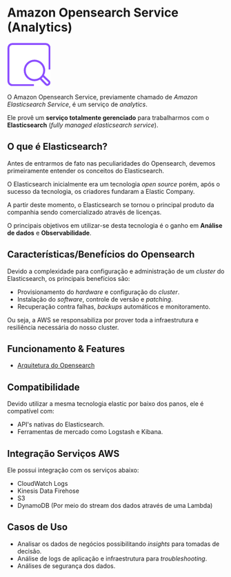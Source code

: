 # Amazon Opensearch Service (Analytics)

<img height=100px; alt="amazon-opensearch" src="../../../../images/amazon-opensearch.png" />

O Amazon Opensearch Service, previamente chamado de *Amazon Elasticsearch Service*, é um serviço de *analytics*.

Ele provê um **serviço totalmente gerenciado** para trabalharmos com o **Elasticsearch** (*fully managed elasticsearch service*).

## O que é Elasticsearch?

Antes de entrarmos de fato nas peculiaridades do Opensearch, devemos primeiramente entender os conceitos do Elasticsearch.

O Elasticsearch inicialmente era um tecnologia *open source* porém, após o sucesso da tecnologia, os criadores fundaram a Elastic Company.

A partir deste momento, o Elasticsearch se tornou o principal produto da companhia sendo comercializado através de licenças.

O principais objetivos em utilizar-se desta tecnologia é o ganho em **Análise de dados** e **Observabilidade**.

## Características/Benefícios do Opensearch

Devido a complexidade para configuração e administração de um *cluster* do Elasticsearch, os principais benefícios são:

- Provisionamento do *hardware* e configuração do *cluster*.
- Instalação do *software*, controle de versão e *patching*.
- Recuperação contra falhas, *backups* automáticos e monitoramento.

Ou seja, a AWS se responsabiliza por prover toda a infraestrutura e resiliência necessária do nosso cluster.

## Funcionamento & Features

- [Arquitetura do Opensearch](./opensearch-architectural.md)

## Compatibilidade

Devido utilizar a mesma tecnologia elastic por baixo dos panos, ele é compatível com:

- API's nativas do Elasticsearch.
- Ferramentas de mercado como Logstash e Kibana.

## Integração Serviços AWS

Ele possui integração com os serviços abaixo:

- CloudWatch Logs
- Kinesis Data Firehose
- S3
- DynamoDB (Por meio do stream dos dados através de uma Lambda)

## Casos de Uso

- Analisar os dados de negócios possibilitando *insights* para tomadas de decisão.
- Análise de logs de aplicação e infraestrutura para *troubleshooting*.
- Análises de segurança dos dados.